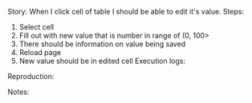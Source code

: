 Story:
When I click cell of table I should be able to edit it's value.
Steps:
1. Select cell
2. Fill out with new value that is number in range of (0, 100>
3. There should be information on value being saved
4. Reload page
5. New value should be in edited cell
Execution logs:

Reproduction:

Notes:
